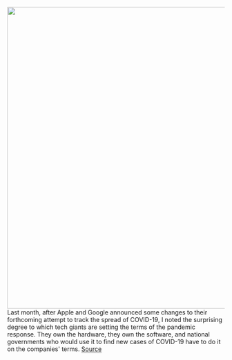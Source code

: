 <img src='https://cdn.vox-cdn.com/thumbor/0YRtDA418ef1Bwijj3Frf2QOdSc=/0x0:2040x1360/1200x800/filters:focal(857x517:1183x843)/cdn.vox-cdn.com/uploads/chorus_image/image/66769247/acastro_200428_1777_coronavirus_0001.0.0.jpg' width='700px' /><br/>
Last month, after Apple and Google announced some changes to their forthcoming attempt to track the spread of COVID-19, I noted the surprising degree to which tech giants are setting the terms of the pandemic response. They own the hardware, they own the software, and national governments who would use it to find new cases of COVID-19 have to do it on the companies' terms.
<a href='https://www.theverge.com/interface/2020/5/8/21250744/apple-google-contact-tracing-england-germany-exposure-notification-india-privacy'> Source <a/>